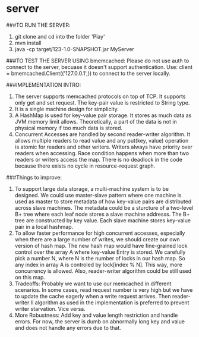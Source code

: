 # server

###TO RUN THE SERVER:

  1. git clone and cd into the folder 'Play'
  2. mvn install
  3. java -cp target/123-1.0-SNAPSHOT.jar MyServer
  
###TO TEST THE SERVER USING bmemcached:
  Please do not use auth to connect to the server, becuase it doesn't support authentication.
  Use:
  client = bmemcached.Client(('127.0.0.1',)) 
  to connect to the server locally.
  
###IMPLEMENTATION INTRO:
  1) The server supports memcached protocols on top of TCP. It supports only get and set request. 
  The key-pair value is restricted to String type.
  2) It is a single machine design for simplicity.
  3) A HashMap is used for key-value pair storage. It stores as much data as JVM memory limit allows. 
  Theoretically, a part of the data is not in physical memory if too much data is stored. 
  4) Concurrent Accesses are handled by second reader-writer algorithm. It allows multiple readers to read value and 
  any put(key, value) operation is atomic for readers and other writers. Writers always have priority over readers when
  accessing. Race condition happens when more than two readers or writers access the map. 
  There is no deadlock in the code because there exists no cycle in resource-request graph.
  
  ###Things to improve:
  1) To support large data storage, a multi-machine system is to be designed. We could use master-slave pattern where 
  one machine is used as master to store metadata of how key-value pairs are distributed across slave machines. The 
  metadata could be a sturcture of a two-level B+ tree where each leaf node stores a slave machine addresss. The B+ tree 
  are constructed by key value. Each slave machine stores key-value pair in a local hashmap.
  2) To allow faster performance for high concurrent accesses, especially when there are a large number of writes, 
  we should create our own version of hash map. The new hash map would have fine-grained lock control over the array A
  where key-value Entry is stored. We carefully pick a number N, where N is the number of locks in our hash map.
  So any index in array A is controled by lock[index % N]. This way, more concurrency is allowed. Also, reader-writer
  algorithm could be still used on this map.
  3) Tradeoffs: Probably we want to use our memcached in different scenarios. In some cases, read request number is very
  high but we have to update the cache eagerly when a write request arrives. Then reader-writer II algorithm as used in 
  the implementation is preferred to prevent writer starvation. Vice versa. 
  4) More Robustness: Add key and value length restriction and handle errors. For now, the server is dumb 
  on abnormally long key and value and does not handle any errors due to that.
  
